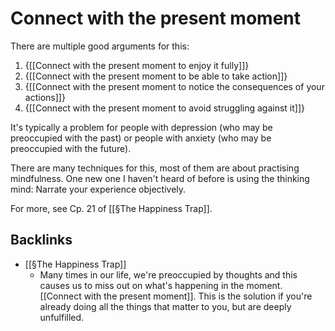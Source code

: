 # Connect with the present moment
There are multiple good arguments for this:

1. {[[Connect with the present moment to enjoy it fully]]}
2. {[[Connect with the present moment to be able to take action]]}
3. {[[Connect with the present moment to notice the consequences of your actions]]}
4. {[[Connect with the present moment to avoid struggling against it]]}

It's typically a problem for people with depression (who may be preoccupied with the past) or people with anxiety (who may be preoccupied with the future).

There are many techniques for this, most of them are about practising mindfulness. One new one I haven't heard of before is using the thinking mind: Narrate your experience objectively.

For more, see Cp. 21 of [[§The Happiness Trap]].

## Backlinks
* [[§The Happiness Trap]]
	* Many times in our life, we're preoccupied by thoughts and this causes us to miss out on what's happening in the moment. [[Connect with the present moment]].  This is the solution if you're already doing all the things that matter to you, but are deeply unfulfilled.

<!-- #Life -->

<!-- {BearID:4576F1ED-911B-4CFA-A059-4D30E387C692-15756-000013034A2AD03E} -->
